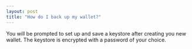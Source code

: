 ```yaml
---
layout: post
title: "How do I back up my wallet?"
---
```


You will be prompted to set up and save a keystore after creating you new wallet. The keystore is encrypted with a password of your choice.